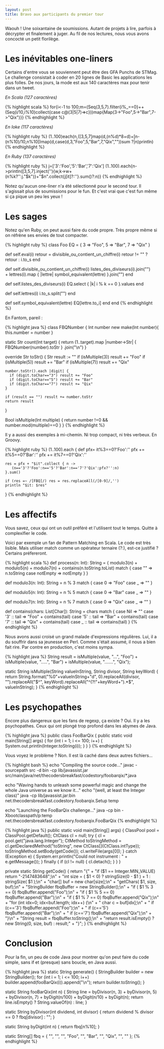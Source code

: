 ```yaml
---
layout: post
title: Bravo aux participants du premier tour
---
```


Waouh ! Une soixantaine de soumissions. Autant de projets à lire, parfois à décrypter et finalement à juger. Au fil de nos lectures, nous vous avons concocté un petit florilège.

Les inévitables one-liners
==========================

Certains d'entre vous se souviennent peut être des GFA Punchs de STMag. Le challenge consistait à coder en 20 lignes de Basic les applications les plus folles. De nos jours, la mode est aux 140 caractères max pour tenir dans un tweet.

*En Scala (127 caractères)*

{% highlight scala %}
for{i<-1 to 100;m=(Seq(3,5,7).filter{i%_==0}++(Seq(i/10,i%10)collect{case c@(3|5|7)=>c}))map{Map(3->"Foo",5->"Bar",7->"Qix")}}
{% endhighlight %}

*En Ioke (117 caractères)*

{% highlight ruby %}
(1..100)each(n,([3,5,7]map(d,(n%d)*8+d)+[n-(n%10)/10,n%10])map(d,case(d,3,"Foo",5,"Bar",7,"Qix",""))sum ?|n)println)
{% endhighlight %}
	
*En Ruby (137 caractères)*

{% highlight ruby %}
j=['3':'Foo','5':'Bar','7':'Qix']
(1..100).each{n->println([3,5,7].inject(''){w,k->w+(n%k?'':j."$k")}+"$n".collect{j[it]?:''}.sum()?:n)}
{% endhighlight %}

Notez qu'aucun one-liner n'a été sélectionné pour le second tour. Il s'agissait plus de soumissions pour le fun. Et c'est vrai que c'est fun même si ça pique un peu les yeux !

Les sages
=========

Notez qu'en Ruby, on peut aussi faire du code propre. Très propre même si on réfrène ses envies de tout compacter.

{% highlight ruby %}
class Foo
  EQ = {
    3 => "Foo",
    5 => "Bar",
    7 => "Qix"
  }

  def self.eval(i)
    retour = divisible_ou_contient_un_chiffre(i)
    retour != "" ? retour : i.to_s
  end

  def self.divisible_ou_contient_un_chiffre(i)
    listes_des_diviseurs(i).join("") \
    + lettres(i).map { |lettre| symbol_equivalent(lettre) }.join("")
  end

  def self.listes_des_diviseurs(i)
    EQ.select { |k| i % k == 0 }.values
  end

  def self.lettres(i)
    i.to_s.split("")
  end

  def self.symbol_equivalent(lettre)
    EQ[lettre.to_i]
  end
end
{% endhighlight %}

En Fantom, pareil :

{% highlight java %}
class FBQNumber {
  Int number
  new make(Int number){
    this.number = number
  }
  
  static Str count(Int target) {
    return (1..target).map |number->Str| { FBQNumber(number).toStr  } .join("\n")
  }

  override Str toStr() {
    Str result := ""
    if (isMultiple(3)) result += "Foo"
    if (isMultiple(5)) result +=  "Bar"
    if (isMultiple(7)) result += "Qix"
    
    number.toStr().each |digit| { 
      if (digit.toChar=="3") result += "Foo" 
      if (digit.toChar=="5") result += "Bar" 
      if (digit.toChar=="7") result += "Qix" 
    }
    
    if (result == "") result += number.toStr 
    return result
  }
  
  Bool isMultiple(Int multiple) {
    return number !=0 && number.mod(multiple)==0
  }
}
{% endhighlight %}

Il y a aussi des exemples à mi-chemin. Ni trop compact, ni très verbeux. En Groovy.

{% highlight ruby %}
(1..100).each {
    def pfx= it%3==0?'Foo':''
    pfx += it%5==0?'Bar':''
    pfx += it%7==0?'Qix':''
    
    res = pfx + "$it".collect { n ->       
       (n=='3'?'Foo':n=='5'?'Bar':n=='7'?'Qix':pfx?'':n)
    }.sum()

    if (res =~ /[FBQ]/) res = res.replaceAll(/[0-9]/,'')
    println "$it: $res"
}
{% endhighlight %}

Les affectifs
=============

Vous savez, ceux qui ont un outil préféré et l'utilisent tout le temps. Quitte à complexifier le code.

Voici par exemple un fan de Pattern Matching en Scala. Le code est très lisible. Mais utiliser match comme un opérateur ternaire (?:), est-ce justifié ? Certains préfereront.

{% highlight scala %}
def process(n: Int): String = {
  modulo3(n) + modulo5(n) + modulo7(n) + contains(n.toString.toList) match {
    case "" => n.toString
    case notEmpty => notEmpty
  }
}

def modulo3(n: Int): String =
  n % 3 match {
    case 0 => "Foo"
    case _ => ""
}

def modulo5(n: Int): String =
  n % 5 match {
    case 0 => "Bar"
    case _ => ""
}

def modulo7(n: Int): String =
  n % 7 match {
    case 0 => "Qix"
    case _ => ""
}

def contains(chars: List[Char]): String =
  chars match {
    case Nil => ""
    case '3' :: tail => "Foo" + contains(tail)
    case '5' :: tail => "Bar" + contains(tail)
    case '7' :: tail => "Qix" + contains(tail)
    case _ :: tail => contains(tail)
}
{% endhighlight %}

Nous avons aussi croisé un grand malade d'expressions régulières. Lui, il a du souffrir dans sa jeunesse en Perl. Comme s'était assumé, il nous a bien fait rire. Par contre en production, c'est moins sympa.

{% highlight java %}
String result = isMultiple(value, "...", "Foo") +
							 isMultiple(value, ".....", "Bar") +
							 isMultiple(value, ".......", "Qix");

static String isMultiple(String valueInString, String divisor, String keyWord) {
    return String.format("%0"+valueInString+"d", 0).replaceAll(divisor, "").replaceAll("$^", keyWord).replaceAll("^(?!"+keyWord+").*$", valueInString);
}
{% endhighlight %}

Les psychopathes
================

Encore plus dangereux que les fans de regexp, ça existe ? Oui. Il y a les psychopathes. Ceux qui ont plongé trop profond dans les abymes de Java.

{% highlight java %}
public class FooBarQix {
    public static void main(String[] args) {
        for (int i = 1; i <= 100; i++) {
            System.out.println(Integer.toString(i));
        }
    }
}
{% endhighlight %}

Vous voyez le problème ? Non. Il est là caché dans deux autres fichiers...

{% highlight bash %}
echo "Compiling the source code..."
javac -sourcepath src -d bin -cp lib/javassist.jar src/main/java/net/thecodersbreakfast/codestory/foobarqix/*.java

echo "Waving hands to unleash some powerful magic and change the whole Java universe as we know it..."
echo "(well, at least the Integer class)"
java -cp lib/javassist.jar:bin net.thecodersbreakfast.codestory.foobarqix.Setup temp

echo "Launching the FooBarQix challenge..."
java -cp bin -Xbootclasspath/p:temp net.thecodersbreakfast.codestory.foobarqix.FooBarQix
{% endhighlight %}

{% highlight java %}
public static void main(String[] args) {
    ClassPool pool = ClassPool.getDefault();
    CtClass cl = null;
    try {
        cl = pool.get("java.lang.Integer");
        CtMethod toStringMethod = cl.getDeclaredMethod("toString", new CtClass[]{CtClass.intType});
        toStringMethod.setBody(getCode());
        cl.writeFile(args[0]);
    } catch (Exception e) {
        System.err.println("Could not instrument : " + e.getMessage());
    } finally {
        if (cl != null) {
            cl.detach();
        }
    }
}

private static String getCode() {
    return
    "{" +
    "if ($1 == Integer.MIN_VALUE) return \"-2147483648\";\n" +
    "int size = ( $1 < 0) ? stringSize(0 - $1 ) + 1 : stringSize( $1 );\n" +
    "char[] buf = new char[size];\n" +
    "getChars( $1, size, buf);\n" +
    "StringBuilder fbqBuffer = new StringBuilder();\n" +
    "if ( $1 % 3 == 0) fbqBuffer.append(\"Foo\");\n" +
    "if ( $1 % 5 == 0) fbqBuffer.append(\"Bar\");\n" +
    "if ( $1 % 7 == 0) fbqBuffer.append(\"Qix\");\n" +
    "for (int idx=0; idx<buf.length; idx++) {\n" +
    "    char c = buf[idx];\n" +
    "    if (c=='3') fbqBuffer.append(\"Foo\");\n" +
    "    if (c=='5') fbqBuffer.append(\"Bar\");\n" +
    "    if (c=='7') fbqBuffer.append(\"Qix\");\n" +
    "}\n" +
    "String result = fbqBuffer.toString();\n" +
    "return result.isEmpty() ? new String(0, size, buf) : result;" +
    "}";
}
{% endhighlight %}

Conclusion
==========
Pour la fin, un peu de code Java pour montrer qu'on peut faire du code simple, sans if et (presque) sans boucle, en Java aussi.

{% highlight java %}
static String generate() {
	StringBuilder builder = new StringBuilder();
	for (int i = 1; i <= 100; i++)
		builder.append(fooBarQix(i)).append("\n");
	return builder.toString();
}

static String fooBarQix(int n) {
	String line = byDivisor(n, 3) + byDivisor(n, 5) + byDivisor(n, 7) + byDigit(n/100) + byDigit(n/10) + byDigit(n);
	return line.isEmpty() ? String.valueOf(n) : line;
}

static String byDivisor(int dividend, int divisor) {
	return dividend % divisor == 0 ? fbq[divisor] : "";
}

static String byDigit(int n) {
	return fbq[n%10];
}

static String[] fbq = { "", "", "", "Foo", "", "Bar", "", "Qix", "", "" };
{% endhighlight %}
